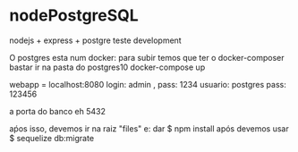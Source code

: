 # nodePostgreSQL
nodejs + express + postgre teste development

O postgres esta num docker:
para subir temos que ter o docker-composer
bastar ir na pasta do postgres10
docker-compose up

webapp = localhost:8080
login: admin , pass: 1234
usuario: postgres
pass: 123456

a porta do banco eh 5432

aṕos isso, devemos ir na raiz "files" e:
dar 
$ npm install
após devemos usar
$ sequelize db:migrate